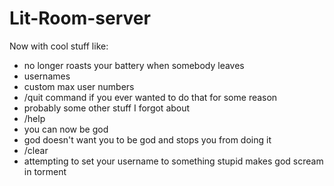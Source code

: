 # Lit-Room-server

Now with cool stuff like:

- no longer roasts your battery when somebody leaves
- usernames
- custom max user numbers
- /quit command if you ever wanted to do that for some reason
- probably some other stuff I forgot about
- /help
- you can now be god
- god doesn't want you to be god and stops you from doing it
- /clear
- attempting to set your username to something stupid makes god scream in torment